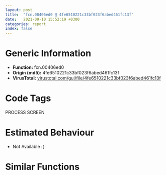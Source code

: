 ```yaml
---
layout: post
title:  "fcn.00406ed0 @ 4fe6510221c33bf023f6abed461fc13f"
date:   2021-09-10 15:52:19 +0300
categories: report
index: false
---
```


# Generic Information
- **Function:** fcn.00406ed0
- **Origin (md5):** 4fe6510221c33bf023f6abed461fc13f
- **VirusTotal:** [virustotal.com/gui/file/4fe6510221c33bf023f6abed461fc13f][virustotal_ref]

# Code Tags
<span class="tag" id="PROCESS">PROCESS</span>
<span class="tag" id="SCREEN">SCREEN</span>


# Estimated Behaviour
<ul><li class="bhv-desc" id="na">Not Available :(</li></ul>

# Similar Functions
<script type="text/javascript" src="https://www.gstatic.com/charts/loader.js"></script>
<script type="text/javascript">

    google.charts.load('current', {'packages':['corechart']});
    google.charts.setOnLoadCallback(drawChart);

    function drawChart() {
    var data = new google.visualization.DataTable();
        data.addColumn('number', 'X');
        data.addColumn('number', 'Y');
        data.addColumn({type: 'string', role: 'tooltip', 'p': {'html': true}});
        data.addColumn({'type': 'string', 'role': 'style'});
        
        data.addRows([
    [0, 0, '<b><a href="/report/fcn.00406ed0@4fe6510221c33bf023f6abed461fc13f">fcn.00406ed0</a><br>@4fe6510221c33bf023f6abed461fc13f</b><br>', 'point { fill-color: #e0440e; }'],

        ]);

    var options = {
        title: 'Similarity Plot',
        legend: 'none',
        colors: ['#dedbd9', '#e6693e', '#ec8f6e', '#f3b49f', '#f6c7b6'],
        tooltip: {isHtml: true, trigger: 'both'},
        explorer: {
        actions: ["dragToZoom", "rightClickToReset"],
        },
        chartArea: {
        width: '80%',
        height: '80%'
        },
        width: '100%',
        height: '100%'
    };

    var chart = new google.visualization.ScatterChart(document.getElementById('chart_div'));

    chart.draw(data, options);
    }
    
</script>


<div id="chart_div" style="width: 100%px; height: 100%;"></div>

# Disassembled Code
{% highlight nasm %}

mov ecx, dword[0x4c6eec]
sub esp, 0x120
push ebx
mov bl, byte[esp+0x12c]
push ebp
mov bp, word[esp+0x134]
push edi
mov edi, dword[0x4c8600]
cmp edi, 1
jne off.b70
cmp byte[0x4c8630], 0
jne off.b70
movzx eax, bl
lea eax, [eax+eax*8]
shl eax, 5
cmp dword[eax+ecx], 0
mov byte[esp+0xe], 0
je off.b75
mov byte[esp+0xe], 1
cmp byte[esp+0x13c], 0
je off.b121
movzx eax, bl
lea edx, [eax+eax*8]
shl edx, 5
cmp byte[edx+ecx+4], 0
mov al, 1
jne 0x407920
mov al, byte[esp+0xe]
pop edi
pop ebp
pop ebx
add esp, 0x120
ret
cmp dword[0x4c7eb4], 0
je off.b145
test dl, dl
jne off.b145
mov byte[esp+0xf], 1
cmp byte[esp+0xe], dl
jne off.b150
mov byte[esp+0xf], 0
mov al, byte[0x4c64b5]
push esi
cmp edi, 1
jne 0x407048
cmp byte[0x4c862e], 0
je off.b182
test dl, dl
jne 0x407048
mov byte[esp+0x14], 1
cmp bl, 0xe7
je off.b343
mov edx, dword[0x4c8604]
mov esi, dword[0x4c8608]
movzx ecx, bl
mov cl, byte[ecx+edx]
test cl, cl
jne off.b228
movzx ecx, bp
mov cl, byte[ecx+esi]
test cl, cl
je off.b343
mov dl, cl
shr cl, 2
shr dl, 1
and cl, 1
and dl, 1
je 0x40704f
test cl, cl
jne off.b263
test al, 0x30
jne off.b263
test cl, cl
je off.b343
test al, 0x30
jne off.b343
movzx ecx, bp
mov edi, 4
mov dword[0x4c8600], edi
cmp byte[ecx+esi], 0
mov byte[0x4c8610], bl
setne cl
mov byte[0x4c8616], cl
xor ecx, ecx
mov word[0x4c8612], bp
mov word[0x4c8614], cx
test dl, dl
je off.b327
mov byte[0x4c8617], 1
test al, 0x30
jne off.b333
mov byte[0x4c8617], cl
cmp byte[esp+0x13], cl
je 0x40791b
movzx ebx, byte[esp+0x138]
lea ecx, [ebx-0x21]
cmp ecx, 0x84
ja case.0x407041.41
movzx edx, byte[ecx+0x407938]
jmp dword[edx*4+0x40792c]
mov byte[esp+0x14], 0
jmp off.b343
test cl, cl
je off.b263
jmp off.b259
pop esi
pop edi
pop ebp
mov al, 1
pop ebx
add esp, 0x120
ret
cmp byte[esp+0x13], 0
je case.0x407041.41
mov ecx, dword[0x4c5204]
test ecx, ecx
je 0x40708d
xor ecx, ecx
mov word[0x4c5208], cx
mov dword[0x4c5204], ecx
jmp 0x40708d
mov ecx, dword[0x4c5204]
test al, al
je 0x4070b7
cmp edi, 1
jne 0x40709f
cmp byte[0x4c862f], 0
jne 0x4070b7
cmp al, 0x10
je 0x4070b7
cmp al, 0x20
je 0x4070b7
test al, 0xc
je 0x40791b
test al, 3
je 0x40791b
cmp byte[esp+0x138], 8
jne 0x407132
test al, al
jne 0x407132
cmp byte[esp+0x14], al
je 0x4070f3
cmp edi, 1
jne 0x4070f3
cmp byte[0x4c862c], al
je 0x4070f3
mov eax, dword[0x4c8638]
test eax, eax
je 0x4070f3
mov esi, dword[0x4c8634]
dec eax
xor edx, edx
mov dword[0x4c8638], eax
mov word[esi+eax*2], dx
cmp byte[esp+0x13], 0
je 0x40710f
test ecx, ecx
je 0x40710f
dec ecx
xor eax, eax
mov dword[0x4c5204], ecx
mov word[ecx*2+0x4c5208], ax
cmp byte[0x4c92f0], 0
je 0x40791b
mov al, byte[esp+0x12]
pop esi
pop edi
pop ebp
mov byte[0x4c92f0], 0
pop ebx
add esp, 0x120
ret
mov ecx, 0x40
mov esi, 0x4c64d8
lea edi, [esp+0x30]
rep movsd
lea ecx, [esp+0x30]
call fcn.00411a40
push 0x14
call dword[sym.imp.USER32.dll_GetKeyState]
test al, 1
je 0x40715e
or byte[esp+0x44], 1
jmp 0x407163
and byte[esp+0x44], 0xfe
call dword[sym.imp.USER32.dll_GetForegroundWindow]
mov ebp, eax
test ebp, ebp
je 0x40717a
push 0
push ebp
call dword[sym.imp.USER32.dll_GetWindowThreadProcessId]
jmp 0x40717c
xor eax, eax
push eax
call dword[sym.imp.USER32.dll_GetKeyboardLayout]
cmp byte[esp+0x138], 0xe7
mov edi, dword[sym.imp.USER32.dll_ToUnicodeEx]
mov esi, eax
mov dword[esp+0x2c], esi
jne 0x4071b1
mov cx, word[esp+0x13c]
mov eax, 1
mov dword[esp+0x28], eax
mov word[esp+0x18], cx
jmp 0x4071e4
xor edx, edx
cmp dword[0x4c6648], edx
push esi
setne dl
lea eax, [esp+0x1c]
lea ecx, [esp+0x34]
push edx
mov edx, dword[esp+0x13c]
push 2
push eax
mov eax, dword[edx+4]
push ecx
push eax
push ebx
call edi
mov dword[esp+0x28], eax
test eax, eax
je 0x40791b
cmp byte[0x4c92f0], 0
mov cl, byte[esp+0x138]
je 0x407203
cmp cl, 9
je 0x407203
mov byte[esp+0x17], 1
cmp cl, 0x1b
jne 0x407208
mov byte[esp+0x17], 0
test eax, eax
jns 0x407288
cmp byte[esp+0x12], 0
je 0x40791b
mov al, byte[0x4c64b5]
test al, 0x30
mov byte[0x4c92f0], cl
mov cx, word[esp+0x13c]
setne dl
mov word[0x4c92f4], cx
mov byte[0x4c92f6], dl
test al, 3
je 0x40724b
mov byte[0x4c92f7], 1
test al, 0xc
jne 0x407252
mov byte[0x4c92f7], 0
xor eax, eax
cmp dword[0x4c6648], eax
push esi
setne al
lea ecx, [esp+0x1c]
lea edx, [esp+0x34]
push eax
mov eax, dword[esp+0x13c]
push 2
push ecx
mov ecx, dword[eax+4]
push edx
push ecx
push ebx
call edi
mov al, byte[esp+0x12]
pop esi
pop edi
pop ebp
pop ebx
add esp, 0x120
ret
test byte[0x4c64b5], 3
jne 0x4072b8
mov eax, 0xd
cmp word[esp+0x18], ax
jne 0x4072a7
mov edx, 0xa
mov word[esp+0x18], dx
cmp word[esp+0x1a], ax
jne 0x4072b8
mov eax, 0xa
mov word[esp+0x1a], ax
cmp byte[esp+0x13], 0
mov byte[esp+0x15], 0
je 0x407686
cmp ebp, dword[0x4c5200]
je 0x4072e1
xor ecx, ecx
mov dword[0x4c5200], ebp
mov word[0x4c5208], cx
jmp 0x407331
mov ecx, dword[0x4c5204]
mov edx, 0x5a
sub edx, ecx
cmp edx, 3
jge 0x407331
mov eax, 0x4c5262
lea edx, [eax+2]
jmp 0x407300
mov cx, word[eax]
add eax, 2
test cx, cx
jne 0x407300
sub eax, edx
sar eax, 1
mov dword[0x4c5204], eax
lea eax, [eax+eax+2]
push eax
push 0x4c5262
push 0x4c5208
call fcn.0048d7c0
mov ecx, dword[0x4c5204]
add esp, 0xc
mov dx, word[esp+0x18]
mov word[ecx*2+0x4c5208], dx
inc ecx
cmp dword[esp+0x28], 1
mov dword[0x4c5204], ecx
jle 0x407360
mov ax, word[esp+0x1a]
mov word[ecx*2+0x4c5208], ax
inc ecx
mov dword[0x4c5204], ecx
xor edx, edx
mov word[ecx*2+0x4c5208], dx
test ecx, ecx
je 0x407686
mov dword[esp+0x24], edx
cmp dword[0x4c7eb8], edx
jbe 0x407686
mov eax, dword[0x4c7eb4]
mov edx, dword[esp+0x24]
mov ebp, dword[eax+edx*4]
cmp byte[ebp+0x27], 0
jne 0x4074a2
cmp byte[ebp+0x2f], 0
je 0x4073d7
movzx eax, byte[ebp+0x26]
cmp ecx, eax
jle 0x4074a2
movzx eax, word[ecx*2+0x4c5206]
push eax
push 0x4c28f0
call fcn.0048db21
add esp, 8
test eax, eax
je 0x40749c
mov ecx, dword[0x4c5204]
lea edi, [ecx*2+0x4c5204]
jmp 0x4073ea
movzx edx, byte[ebp+0x26]
cmp ecx, edx
jl 0x4074a2
lea edi, [ecx*2+0x4c5206]
cmp byte[ebp+0x2a], 0
movzx edx, byte[ebp+0x26]
mov eax, dword[ebp+4]
lea esi, [eax+edx*2-2]
je 0x407414
cmp esi, eax
jb 0x407450
nop
mov dx, word[edi]
cmp dx, word[esi]
jne 0x407450
sub esi, 2
sub edi, 2
cmp esi, eax
jae 0x407400
jmp 0x407450
cmp esi, eax
jb 0x407450
jmp 0x407420
movzx eax, word[esi]
mov ebx, dword[sym.imp.USER32.dll_CharLowerW]
push eax
call ebx
movzx ecx, word[edi]
push ecx
mov dword[esp+0x24], eax
call ebx
mov ecx, dword[esp+0x20]
cmp ax, cx
jne 0x40744a
sub esi, 2
sub edi, 2
cmp esi, dword[ebp+4]
jae 0x407420
mov ecx, dword[0x4c5204]
cmp esi, dword[ebp+4]
jae 0x4074a2
cmp byte[ebp+0x30], 0
jne 0x407471
cmp edi, 0x4c5208
jb 0x407471
movzx edx, word[edi]
push edx
call dword[sym.imp.USER32.dll_IsCharAlphaNumericW]
test eax, eax
jne 0x40749c
mov eax, dword[ebp]
test eax, eax
je 0x40747d
mov eax, dword[eax+4]
jmp 0x407482
mov eax, 0x4ab02c
mov edx, dword[ebp+0xc]
mov bl, byte[ebp+0x24]
push eax
mov eax, dword[ebp+0x1c]
push eax
mov eax, dword[ebp+0x10]
call fcn.00409920
add esp, 8
test eax, eax
jne 0x4074bc
mov ecx, dword[0x4c5204]
mov eax, dword[esp+0x24]
inc eax
mov dword[esp+0x24], eax
cmp eax, dword[0x4c7eb8]
jb 0x407382
jmp 0x407686
movzx edx, byte[ebp+0x25]
mov ecx, dword[esp+0x144]
mov eax, dword[esp+0x134]
mov eax, dword[eax+0x10]
add ecx, 4
push edx
call fcn.0040a400
add esp, 4
test al, al
je 0x407686
xor edi, edi
cmp byte[ebp+0x2b], 0
je 0x4075cd
cmp byte[ebp+0x2f], 0
mov ebx, dword[0x4c5204]
lea ebx, [ebx*2+0x4c5208]
je 0x407507
sub ebx, 2
movzx ecx, byte[ebp+0x26]
add ecx, ecx
mov esi, ebx
sub esi, ecx
mov dword[esp+0x20], edi
mov byte[esp+0x16], 0
mov byte[esp+0x13], 0
cmp esi, ebx
jae 0x407576
mov edi, dword[sym.imp.USER32.dll_IsCharUpperW]
lea esp, [esp]
movzx edx, word[esi]
push edx
call dword[sym.imp.USER32.dll_IsCharLowerW]
test eax, eax
jne 0x407548
movzx eax, word[esi]
push eax
call edi
test eax, eax
je 0x407567
cmp byte[esp+0x16], 0
jne 0x407563
movzx ecx, word[esi]
push ecx
mov byte[esp+0x1a], 1
call edi
test eax, eax
je 0x407563
mov byte[esp+0x13], 1
inc dword[esp+0x20]
add esi, 2
cmp esi, ebx
jb 0x407530
mov eax, dword[esp+0x20]
test eax, eax
jne 0x40757a
xor edi, edi
jmp 0x4075cd
cmp eax, 1
jne 0x40758d
movzx edi, byte[esp+0x13]
neg edi
sbb edi, edi
and edi, 2
jmp 0x4075cd
cmp byte[esp+0x13], 0
jne 0x407598
xor edi, edi
jmp 0x4075cd
movzx edx, byte[ebp+0x26]
add edx, edx
mov esi, ebx
sub esi, edx
mov edi, 2
cmp esi, ebx
jae 0x4075c6
jmp 0x4075b0
movzx eax, word[esi]
push eax
call dword[sym.imp.USER32.dll_IsCharLowerW]
test eax, eax
jne 0x4075c4
add esi, edi
cmp esi, ebx
jb 0x4075b0
cmp esi, ebx
jne 0x4075cd
mov edi, 1
mov dl, byte[ebp+0x2c]
test dl, dl
jne 0x4075d9
cmp byte[ebp+0x2d], dl
je 0x4075e3
mov byte[esp+0x12], 0
mov byte[esp+0x15], 1
mov eax, dword[esp+0x24]
mov ecx, dword[esp+0x148]
mov dword[ecx], eax
mov al, byte[ebp+0x2f]
test al, al
je 0x407607
mov ecx, dword[0x4c5204]
movzx ecx, word[ecx*2+0x4c5206]
jmp 0x407609
xor ecx, ecx
movzx esi, di
movzx ecx, cx
shl esi, 0x10
or esi, ecx
mov ecx, dword[esp+0x14c]
mov dword[ecx], esi
mov esi, dword[ebp+8]
xor ecx, ecx
cmp word[esi], cx
je 0x407653
test al, al
je 0x40764b
mov edx, dword[0x4c5204]
mov ax, word[edx*2+0x4c5206]
mov word[0x4c5208], ax
mov dword[0x4c5204], 1
jmp 0x40766b
mov dword[0x4c5204], ecx
jmp 0x40766b
test dl, dl
je 0x40766b
movzx edx, byte[ebp+0x26]
sub dword[0x4c5204], edx
test al, al
je 0x40766b
dec dword[0x4c5204]
cmp byte[ebp+0x31], cl
je 0x407676
mov dword[0x4c5204], ecx
mov ecx, dword[0x4c5204]
xor eax, eax
mov word[ecx*2+0x4c5208], ax
cmp byte[esp+0x17], 0
je 0x4076f9
cmp byte[esp+0x12], 0
mov bl, byte[0x4c92f0]
mov byte[0x4c92f0], 0
je 0x4076f9
push 0x100
lea edx, [esp+0x34]
push 0
push edx
call fcn.00495c20
mov al, byte[0x4c92f6]
mov cl, byte[0x4c92f7]
add esp, 0xc
neg al
sbb al, al
and al, 0x20
neg cl
sbb cl, cl
and cl, 9
or al, cl
lea ecx, [esp+0x30]
call fcn.00411a40
mov edx, dword[esp+0x2c]
push edx
movzx edx, word[0x4c92f4]
push 0
push 2
lea eax, [esp+0x38]
push eax
push ecx
movzx eax, bl
push edx
push eax
call dword[sym.imp.USER32.dll_ToUnicodeEx]
cmp byte[esp+0x14], 0
je 0x40791b
cmp dword[0x4c8600], 1
jne 0x40791b
cmp byte[esp+0x15], 0
jne 0x40791b
mov edi, dword[esp+0x28]
xor esi, esi
test edi, edi
jle 0x40779a
jmp 0x407730
cmp byte[0x4c862d], 0
mov ecx, dword[0x4c860c]
je 0x407750
movzx eax, word[esp+esi*2+0x18]
push eax
push ecx
call fcn.0048db21
add esp, 8
jmp 0x40775a
mov ax, word[esp+esi*2+0x18]
call fcn.00473ef0
test eax, eax
jne 0x4077ea
mov eax, dword[0x4c8638]
cmp eax, dword[0x4c863c]
je 0x40779a
mov dx, word[esp+esi*2+0x18]
mov ecx, dword[0x4c8634]
mov word[ecx+eax*2], dx
mov eax, dword[0x4c8638]
mov ecx, dword[0x4c8634]
inc eax
xor edx, edx
inc esi
mov dword[0x4c8638], eax
mov word[ecx+eax*2], dx
cmp esi, edi
jl 0x407730
xor esi, esi
cmp byte[0x4c8631], 0
je 0x407869
cmp byte[0x4c862d], 0
je 0x407828
cmp dword[0x4c861c], esi
jbe 0x407903
mov edi, edi
mov eax, dword[0x4c8618]
mov eax, dword[eax+esi*4]
mov ecx, dword[0x4c8634]
push eax
push ecx
call fcn.0048db48
add esp, 8
test eax, eax
jne 0x40780f
inc esi
cmp esi, dword[0x4c861c]
jb 0x4077c0
jmp 0x407903
mov dx, word[esp+esi*2+0x18]
mov al, byte[esp+0x12]
pop esi
pop edi
pop ebp
mov dword[0x4c8600], 4
mov word[0x4c8614], dx
pop ebx
add esp, 0x120
ret
mov al, byte[esp+0x12]
pop esi
pop edi
pop ebp
mov dword[0x4c8600], 3
pop ebx
add esp, 0x120
ret
cmp dword[0x4c861c], esi
jbe 0x407903
jmp 0x407840
mov edx, dword[0x4c8634]
mov eax, dword[0x4c8618]
mov eax, dword[eax+esi*4]
push edx
call fcn.00473f40
add esp, 4
test eax, eax
jne 0x40780f
inc esi
cmp esi, dword[0x4c861c]
jb 0x407840
jmp 0x407903
cmp byte[0x4c862d], 0
je 0x4078cf
mov ebp, dword[0x4c861c]
test ebp, ebp
je 0x407903
mov edi, dword[0x4c8634]
mov ebx, dword[0x4c8618]
lea esp, [esp]
mov ecx, dword[ebx+esi*4]
mov eax, edi
mov dx, word[eax]
cmp dx, word[ecx]
jne 0x4078bb
test dx, dx
je 0x4078b7
mov dx, word[eax+2]
cmp dx, word[ecx+2]
jne 0x4078bb
add eax, 4
add ecx, 4
test dx, dx
jne 0x407895
xor eax, eax
jmp 0x4078c0
sbb eax, eax
sbb eax, 0xffffffff
test eax, eax
je 0x40780f
inc esi
cmp esi, ebp
jb 0x407890
jmp 0x407903
cmp dword[0x4c861c], esi
jbe 0x407903
mov edi, dword[sym.imp.KERNEL32.dll_lstrcmpiW]
lea ecx, [ecx]
mov ecx, dword[0x4c8618]
mov edx, dword[ecx+esi*4]
mov eax, dword[0x4c8634]
push edx
push eax
call edi
test eax, eax
je 0x40780f
inc esi
cmp esi, dword[0x4c861c]
jb 0x4078e0
mov ecx, dword[0x4c863c]
cmp dword[0x4c8638], ecx
jl 0x40791b
mov dword[0x4c8600], 5
mov al, byte[esp+0x12]
pop esi
pop edi
pop ebp
pop ebx
add esp, 0x120
ret

{% endhighlight %}

[virustotal_ref]: https://www.virustotal.com/gui/file/4fe6510221c33bf023f6abed461fc13f
